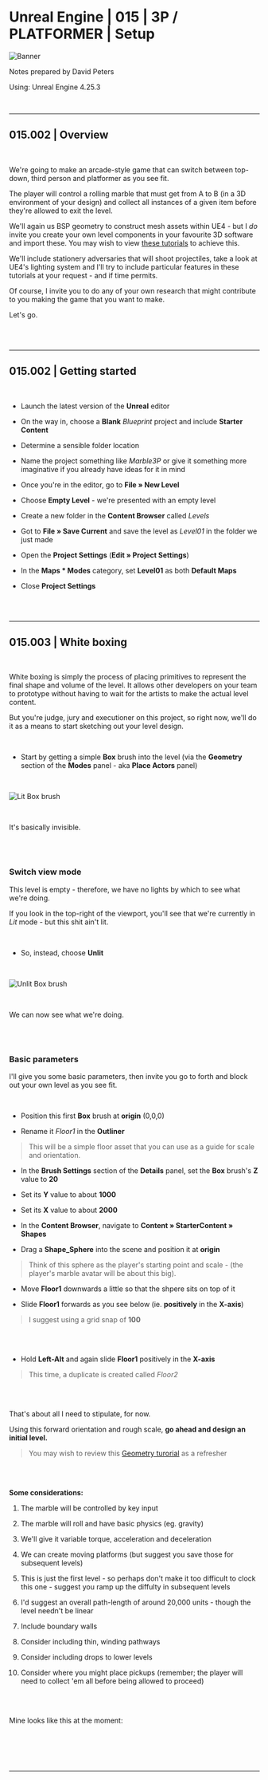 # Unreal Engine | 015 | 3P / PLATFORMER | Setup

![Banner](https://user-images.githubusercontent.com/36719180/93958681-1a422980-fdab-11ea-8c2b-e665e08294da.png)


Notes prepared by David Peters

Using: Unreal Engine 4.25.3 

<br>

---

## 015.002 | Overview

<br>

We're going to make an arcade-style game that can switch between top-down, third person and platformer as you see fit.

The player will control a rolling marble that must get from A to B (in a 3D environment of your design) and collect all instances of a given item before they're allowed to exit the level.

We'll again us BSP geometry to construct mesh assets within UE4 - but I *do* invite you create your own level components in your favourite 3D software and import these. You may wish to view [these tutorials](https://github.com/DavidRandallPeters/3DModeling) to achieve this.

We'll include stationery adversaries that will shoot projectiles, take a look at UE4's lighting system and I'll try to include particular features in these tutorials at your request - and if time permits. 

Of course, I invite you to do any of your own research that might contribute to you making the game that you want to make.

Let's go.

<br><br>

---

## 015.002 | Getting started

<br>


- Launch the latest version of the **Unreal** editor

- On the way in, choose a **Blank** *Blueprint* project and include **Starter Content**

- Determine a sensible folder location

- Name the project something like *Marble3P* or give it something more imaginative if you already have ideas for it in mind

- Once you're in the editor, go to **File » New Level**

- Choose **Empty Level** - we're presented with an empty level

- Create a new folder in the **Content Browser** called *Levels*

- Got to **File » Save Current** and save the level as *Level01* in the folder we just made

- Open the **Project Settings** (**Edit » Project Settings**)

- In the **Maps * Modes** category, set **Level01** as both **Default Maps**

- Close **Project Settings**


<br><br>

---

## 015.003 | White boxing

<br>

White boxing is simply the process of placing primitives to represent the final shape and volume of the level. It allows other developers on your team to prototype without having to wait for the artists to make the actual level content.

But you're judge, jury and executioner on this project, so right now, we'll do it as a means to start sketching out your level design.

<br>

- Start by getting a simple **Box** brush into the level (via the **Geometry** section of the **Modes** panel - aka **Place Actors** panel)

<br>

![Lit Box brush](https://user-images.githubusercontent.com/36719180/93967466-5aa9a380-fdbb-11ea-8242-eea18cbba46a.png)

<br>

It's basically invisible.

<br><br>

### Switch view mode

This level is empty - therefore, we have no lights by which to see what we're doing. 

If you look in the top-right of the viewport, you'll see that we're currently in *Lit* mode - but this shit ain't lit.

<br>

- So, instead, choose **Unlit** 

<br>

![Unlit Box brush](https://user-images.githubusercontent.com/36719180/93967381-2f26b900-fdbb-11ea-8312-85dd314bf9ce.png)

<br>

We can now see what we're doing.

<br><br>

### Basic parameters

I'll give you some basic parameters, then invite you go to forth and block out your own level as you see fit.

<br>

- Position this first **Box** brush at **origin** (0,0,0)

- Rename it *Floor1* in the **Outliner** 

> This will be a simple floor asset that you can use as a guide for scale and orientation.

- In the **Brush Settings** section of the **Details** panel, set the **Box** brush's **Z** value to **20**

- Set its **Y** value to about **1000**

- Set its **X** value to about **2000**

- In the **Content Browser**, navigate to **Content » StarterContent » Shapes**

- Drag a **Shape_Sphere** into the scene and position it at **origin**

> Think of this sphere as the player's starting point and scale - (the player's marble avatar will be about this big).

- Move **Floor1** downwards a little so that the shpere sits on top of it

- Slide **Floor1** forwards as you see below (ie. **positively** in the **X-axis**)

> I suggest using a grid snap of **100**

<br>


<br>

- Hold **Left-Alt** and again slide **Floor1** positively in the **X-axis**

> This time, a duplicate is created called *Floor2*

<br><br>

That's about all I need to stipulate, for now.

Using this forward orientation and rough scale, **go ahead and design an initial level.**

> You may wish to review this [Geometry turorial](https://github.com/DavidRandallPeters/UnrealEngine/blob/master/UE4_009_Labyrinth-G_Geometry.md) as a refresher

<br><br>

**Some considerations:**

1. The marble will be controlled by key input

2. The marble will roll and have basic physics (eg. gravity) 

3. We'll give it variable torque, acceleration and deceleration 

4. We can create moving platforms (but suggest you save those for subsequent levels)

5. This is just the first level - so perhaps don't make it too difficult to clock this one - suggest you ramp up the diffulty in subsequent levels

6. I'd suggest an overall path-length of around 20,000 units - though the level needn't be linear

7. Include boundary walls

8. Consider including thin, winding pathways

9. Consider including drops to lower levels

10. Consider where you might place pickups (remember; the player will need to collect 'em all before being allowed to proceed)

<br><br>

Mine looks like this at the moment:

<br>


<br><br>

---


